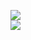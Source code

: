[![](https://img.shields.io/badge/Made%20With-Github%20Spray-lightgrey.svg?style=for-the-badge&logo=github)](https://github.com/Annihil/github-spray#4750)  
[![](https://i.imgur.com/2DrTn0Z.gif)](https://github.com/Annihil/github-spray)